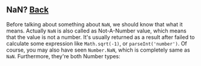 ## NaN? [Back](./../underscore.md)

Before talking about something about `NaN`, we should know that what it means. Actually `NaN` is also called as Not-A-Number value, which means that the value is not a number. It's usually returned as a result after failed to calculate some expression like `Math.sqrt(-1)`, or `parseInt('number')`. Of course, you may also have seen `Number.NaN`, which is completely same as `NaN`. Furthermore, they're both Number types:

```js

```
